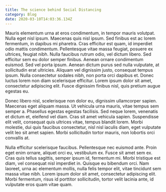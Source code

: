 ```yaml
---
title: The science behind Social Distancing
category: Blog
date: 2020-03-10T14:03:36.134Z
---
```

Mauris elementum urna at eros condimentum, in tempor mauris volutpat. Nulla eget nisl ipsum. Maecenas quis nisl ipsum. Sed finibus est ac lorem fermentum, in dapibus mi pharetra. Cras efficitur est quam, id imperdiet odio mattis condimentum. Pellentesque vitae massa feugiat, posuere ex ultrices, feugiat nibh. Nulla faucibus rutrum odio, vel dictum libero. Sed efficitur sem eu dolor semper finibus. Aenean ornare condimentum euismod. Sed vel porta ipsum. Aenean dictum purus sed nulla vulputate, at sollicitudin erat ultricies. Aliquam vel dignissim justo, consequat tempus ipsum. Nulla consectetur sodales nibh, non porta orci dapibus et. Donec luctus lorem non diam scelerisque efficitur. Lorem ipsum dolor sit amet, consectetur adipiscing elit. Fusce dignissim finibus nisl, quis pretium augue egestas eu.

Donec libero nisl, scelerisque non dolor eu, dignissim ullamcorper sapien. Maecenas eget aliquam massa. Ut vehicula urna mauris, vitae tempus sem semper a. Phasellus egestas egestas facilisis. Sed neque lorem, venenatis et dictum et, eleifend vel diam. Cras sit amet vehicula sapien. Suspendisse elit velit, consequat quis ultrices vitae, tempus blandit lorem. Morbi molestie, dui quis faucibus consectetur, nisl nisl iaculis diam, eget vulputate velit leo sit amet sapien. Morbi sollicitudin tortor mauris, non lobortis orci convallis at.

Nulla efficitur scelerisque faucibus. Pellentesque nec euismod ante. Proin eget enim ornare, aliquet orci eu, vestibulum ex. Fusce sit amet sem ex. Cras quis tellus sagittis, semper ipsum id, fermentum mi. Morbi tristique est diam, vel consequat nisl imperdiet in. Quisque eu bibendum orci. Nam laoreet, urna ac elementum mollis, nulla felis tempor elit, vitae tincidunt sem massa vitae nibh. Lorem ipsum dolor sit amet, consectetur adipiscing elit. Morbi fermentum, risus id porttitor sollicitudin, tortor velit lacinia ante, id vulputate eros quam vitae quam.